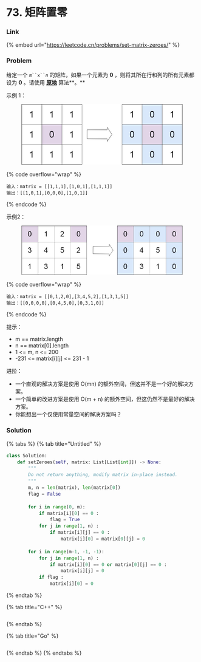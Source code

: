 # 73. 矩阵置零

### Link

{% embed url="https://leetcode.cn/problems/set-matrix-zeroes/" %}

### Problem

给定一个 _`m`_` ``x`` `_`n`_ 的矩阵，如果一个元素为 **0** ，则将其所在行和列的所有元素都设为 **0** 。请使用 [**原地**](http://baike.baidu.com/item/%E5%8E%9F%E5%9C%B0%E7%AE%97%E6%B3%95) 算法**。**

示例 1：

<figure><img src="../../.gitbook/assets/image (1).png" alt=""><figcaption></figcaption></figure>

{% code overflow="wrap" %}
```
输入：matrix = [[1,1,1],[1,0,1],[1,1,1]]
输出：[[1,0,1],[0,0,0],[1,0,1]]
```
{% endcode %}

示例2：

<figure><img src="../../.gitbook/assets/image.png" alt=""><figcaption></figcaption></figure>

{% code overflow="wrap" %}
```
输入：matrix = [[0,1,2,0],[3,4,5,2],[1,3,1,5]]
输出：[[0,0,0,0],[0,4,5,0],[0,3,1,0]]
```
{% endcode %}

提示：

* m == matrix.length&#x20;
* n == matrix\[0].length&#x20;
* 1 <= m, n <= 200&#x20;
* \-231 <= matrix\[i]\[j] <= 231 - 1 &#x20;

进阶：

* 一个直观的解决方案是使用  O(mn) 的额外空间，但这并不是一个好的解决方案。&#x20;
* 一个简单的改进方案是使用 O(m + n) 的额外空间，但这仍然不是最好的解决方案。&#x20;
* 你能想出一个仅使用常量空间的解决方案吗？

### Solution

{% tabs %}
{% tab title="Untitled" %}
```python
class Solution:
    def setZeroes(self, matrix: List[List[int]]) -> None:
        """
        Do not return anything, modify matrix in-place instead.
        """
        m, n = len(matrix), len(matrix[0])
        flag = False

        for i in range(0, m):
            if matrix[i][0] == 0 :
                flag = True
            for j in range(1, n) :
                if matrix[i][j] == 0 :
                    matrix[i][0] = matrix[0][j] = 0

        for i in range(m-1, -1, -1):
            for j in range(1, n) :
                if matrix[i][0] == 0 or matrix[0][j] == 0 :
                    matrix[i][j] = 0
            if flag :
                matrix[i][0] = 0
```
{% endtab %}

{% tab title="C++" %}
<pre class="language-cpp"><code class="lang-cpp"><strong></strong></code></pre>
{% endtab %}

{% tab title="Go" %}
```go
```
{% endtab %}
{% endtabs %}
